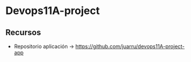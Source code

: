 # Devops11A-project

## Recursos

- Repositorio aplicación -> <https://github.com/juarru/devops11A-project-app>
